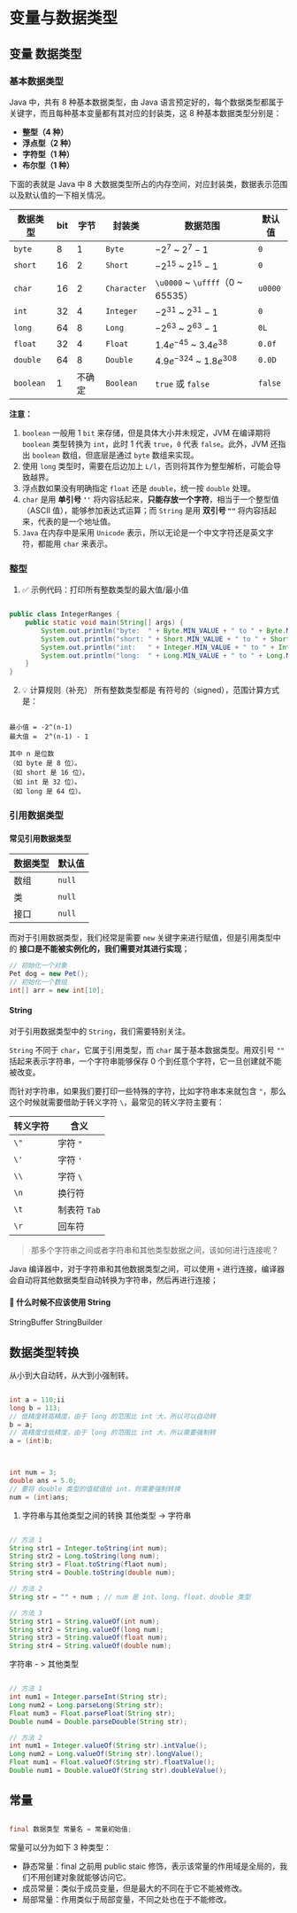 # 变量与数据类型

## 变量 数据类型

### 基本数据类型

Java 中，共有 8 种基本数据类型，由 Java 语言预定好的，每个数据类型都属于关键字，而且每种基本变量都有其对应的封装类，这 8 种基本数据类型分别是：

- **整型（4 种）**
- **浮点型（2 种）**
- **字符型（1 种）**
- **布尔型（1 种）**

下面的表就是 Java 中 8 大数据类型所占的内存空间，对应封装类，数据表示范围以及默认值的一下相关情况。

| 数据类型  | bit | 字节   | 封装类      | 数据范围                             | 默认值  |
| --------- | --- | ------ | ----------- | ------------------------------------ | ------- |
| `byte`    | 8   | 1      | `Byte`      | $-2^7$ ~ $2^7-1$                     | `0`     |
| `short`   | 16  | 2      | `Short`     | $-2^{15}$ ~ $2^{15}-1$               | `0`     |
| `char`    | 16  | 2      | `Character` | `\u0000` ~ `\uffff`（$0$ ~ $65535$） | `u0000` |
| `int`     | 32  | 4      | `Integer`   | $-2^{31}$ ~ $2^{31}-1$               | `0`     |
| `long`    | 64  | 8      | `Long`      | $-2^{63}$ ~ $2^{63}-1$               | `0L`    |
| `float`   | 32  | 4      | `Float`     | $1.4e^{-45}$ ~ $3.4e^{38}$           | `0.0f`  |
| `double`  | 64  | 8      | `Double`    | $4.9e^{-324}$ ~ $1.8e^{308}$         | `0.0D`  |
| `boolean` | 1   | 不确定 | `Boolean`   | `true` 或 `false`                    | `false` |

**注意：**

1.  `boolean` 一般用 1 `bit` 来存储，但是具体大小并未规定，JVM 在编译期将 `boolean` 类型转换为 `int`，此时 1 代表 `true`，`0` 代表 `false`。此外，JVM 还指出 `boolean` 数组，但底层是通过 `byte` 数组来实现。
2.  使用 `long` 类型时，需要在后边加上 `L/l`，否则将其作为整型解析，可能会导致越界。
3.  浮点数如果没有明确指定 `float` 还是 `double`，统一按 `double` 处理。
4.  `char` 是用 **单引号 `''`** 将内容括起来，**只能存放一个字符**，相当于一个整型值（ASCII 值），能够参加表达式运算；而 `String` 是用 **双引号 `""`** 将内容括起来，代表的是一个地址值。
5.  `Java` 在内存中是采用 `Unicode` 表示，所以无论是一个中文字符还是英文字符，都能用 `char` 来表示。

### 整型

1. ✅ 示例代码：打印所有整数类型的最大值/最小值

```java

public class IntegerRanges {
    public static void main(String[] args) {
        System.out.println("byte:  " + Byte.MIN_VALUE + " to " + Byte.MAX_VALUE);
        System.out.println("short: " + Short.MIN_VALUE + " to " + Short.MAX_VALUE);
        System.out.println("int:   " + Integer.MIN_VALUE + " to " + Integer.MAX_VALUE);
        System.out.println("long:  " + Long.MIN_VALUE + " to " + Long.MAX_VALUE);
    }
}

```

2. 💡 计算规则（补充）
所有整数类型都是 有符号的（signed），范围计算方式是：

```

最小值 = -2^(n-1)
最大值 =  2^(n-1) - 1

其中 n 是位数
（如 byte 是 8 位）。
（如 short 是 16 位）。
（如 int 是 32 位）。
（如 long 是 64 位）。

```




### 引用数据类型

#### 常见引用数据类型

| 数据类型 | 默认值 |
| -------- | ------ |
| 数组     | `null` |
| 类       | `null` |
| 接口     | `null` |

而对于引用数据类型，我们经常是需要 `new` 关键字来进行赋值，但是引用类型中的 **接口是不能被实例化的，我们需要对其进行实现**；

```java
// 初始化一个对象
Pet dog = new Pet();
// 初始化一个数组
int[] arr = new int[10];
```

#### String

对于引用数据类型中的 `String`，我们需要特别关注。

`String` 不同于 `char`，它属于引用类型，而 `char` 属于基本数据类型。用双引号 `""` 括起来表示字符串，一个字符串能够保存 0 个到任意个字符，它一旦创建就不能被改变。

而针对字符串，如果我们要打印一些特殊的字符，比如字符串本来就包含 `"`，那么这个时候就需要借助于转义字符 `\`，最常见的转义字符主要有：

| 转义字符 | 含义         |
| -------- | ------------ |
| `\"`     | 字符 `"`     |
| `\'`     | 字符 `'`     |
| `\\`     | 字符 `\`     |
| `\n`     | 换行符       |
| `\t`     | 制表符 `Tab` |
| `\r`     | 回车符       |

> 那多个字符串之间或者字符串和其他类型数据之间，该如何进行连接呢？

Java 编译器中，对于字符串和其他数据类型之间，可以使用 `+` 进行连接，编译器会自动将其他数据类型自动转换为字符串，然后再进行连接；


#### 🚫 什么时候不应该使用 String
StringBuffer
StringBuilder

## 数据类型转换

从小到大自动转，从大到小强制转。

```java

int a = 110;ii
long b = 113;
// 低精度转高精度，由于 long 的范围比 int 大，所以可以自动转
b = a;
// 高精度住低精度，由于 long 的范围比 int 大，所以需要强制转
a = (int)b;



int num = 3;
double ans = 5.0;
// 要将 double 类型的值赋值给 int，则需要强制转换
num = (int)ans;

```

1. 字符串与其他类型之间的转换
其他类型 -> 字符串
```java

// 方法 1
String str1 = Integer.toString(int num);
String str2 = Long.toString(long num);
String str3 = Float.toString(flaot num);
String str4 = Double.toString(double num);

// 方法 2
String str = "" + num ; // num 是 int、long、float、double 类型

// 方法 3
String str1 = String.valueOf(int num);
String str2 = String.valueOf(long num);
String str3 = String.valueOf(float num);
String str4 = String.valueOf(double num);

```

字符串 - > 其他类型


```java

// 方法 1
int num1 = Integer.parseInt(String str);
Long num2 = Long.parseLong(String str);
Float num3 = Float.parseFloat(String str);
Double num4 = Double.parseDouble(String str);

// 方法 2
int num1 = Integer.valueOf(String str).intValue();
Long num2 = Long.valueOf(String str).longValue();
Float num1 = Float.valueOf(String str).floatValue();
Double num1 = Double.valueOf(String str).doubleValue();

```

## 常量

```java

final 数据类型 常量名 = 常量初始值;

```
常量可以分为如下 3 种类型：

- 静态常量：final 之前用 public staic 修饰，表示该常量的作用域是全局的，我们不用创建对象就能够访问它。
- 成员常量：类似于成员变量，但是最大的不同在于它不能被修改。
- 局部常量：作用类似于局部变量，不同之处也在于不能修改。
